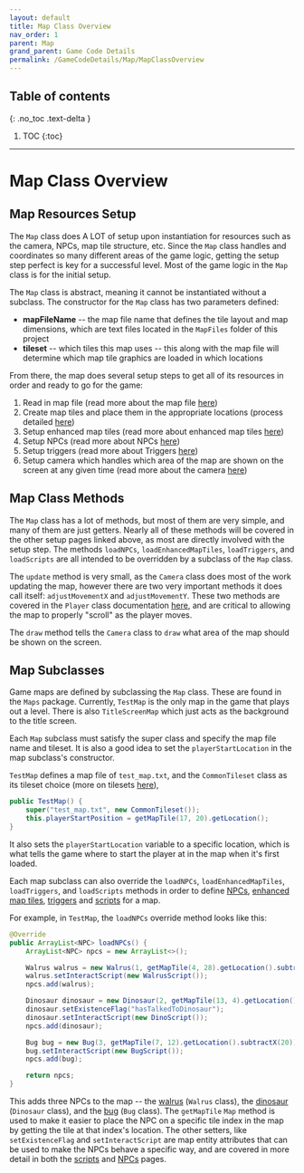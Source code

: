 ```yaml
---
layout: default
title: Map Class Overview
nav_order: 1
parent: Map
grand_parent: Game Code Details
permalink: /GameCodeDetails/Map/MapClassOverview
---
```


## Table of contents
{: .no_toc .text-delta }

1. TOC
{:toc}

---

# Map Class Overview

## Map Resources Setup

The `Map` class does A LOT of setup upon instantiation for resources such as the camera, NPCs, map tile structure, etc.
Since the `Map` class handles and coordinates so many different areas of the game logic, getting the setup step perfect is key for a successful level. 
Most of the game logic in the `Map` class is for the initial setup.

The `Map` class is abstract, meaning it cannot be instantiated without a subclass. 
The constructor for the `Map` class has two parameters defined:
- **mapFileName** -- the map file name that defines the tile layout and map dimensions, which are text files located in the `MapFiles` folder of this project
- **tileset** -- which tiles this map uses -- this along with the map file will determine which map tile graphics are loaded in which locations

From there, the map does several setup steps to get all of its resources in order and ready to go for the game:
1. Read in map file (read more about the map file [here](./map-file.md)) 
1. Create map tiles and place them in the appropriate locations (process detailed [here](./map-tiles-and-tilesets.md))
1. Setup enhanced map tiles (read more about enhanced map tiles [here](./enhanced-map-tiles.md))
1. Setup NPCs (read more about NPCs [here](./npcs.md))
1. Setup triggers (read more about Triggers [here](./triggers.md))
1. Setup camera which handles which area of the map are shown on the screen at any given time (read more about the camera [here](./map-camera.md))

## Map Class Methods

The `Map` class has a lot of methods, but most of them are very simple, and many of them are just getters.
Nearly all of these methods will be covered in the other setup pages linked above, as most are directly involved with the setup step. 
The methods `loadNPCs`, `loadEnhancedMapTiles`, `loadTriggers`, and `loadScripts` are all intended to be overridden by a subclass of the `Map` class.

The `update` method is very small, as the `Camera` class does most of the work updating the map,
however there are two very important methods it does call itself: `adjustMovementX` and `adjustMovementY`. 
These two methods are covered in the `Player` class documentation [here](../player.md), and are critical to allowing the map to properly "scroll" as the player moves.

The `draw` method tells the `Camera` class to `draw` what area of the map should be shown on the screen.

## Map Subclasses

Game maps are defined by subclassing the `Map` class. These are found in the `Maps` package.
Currently, `TestMap` is the only map in the game that plays out a level. 
There is also `TitleScreenMap` which just acts as the background to the title screen.

Each `Map` subclass must satisfy the super class and specify the map file name and tileset. 
It is also a good idea to set the `playerStartLocation` in the map subclass's constructor.

`TestMap` defines a map file of `test_map.txt`, and the `CommonTileset` class as its tileset choice (more on tilesets [here](./map-tiles-and-tilesets.md)),

```java
public TestMap() {
    super("test_map.txt", new CommonTileset());
    this.playerStartPosition = getMapTile(17, 20).getLocation();
}
```

It also sets the `playerStartLocation` variable to a specific location, which is what tells the game where to start the player at in the map when it's first loaded.

Each map subclass can also override the `loadNPCs`, `loadEnhancedMapTiles`, `loadTriggers`, and `loadScripts` methods in order to define
[NPCs](./npcs.md), [enhanced map tiles](./enhanced-map-tiles.md), [triggers](./triggers.md) and [scripts](./script-details.md) for a map.

For example, in `TestMap`, the `loadNPCs` override method looks like this:

```java
@Override
public ArrayList<NPC> loadNPCs() {
    ArrayList<NPC> npcs = new ArrayList<>();

    Walrus walrus = new Walrus(1, getMapTile(4, 28).getLocation().subtractY(40));
    walrus.setInteractScript(new WalrusScript());
    npcs.add(walrus);

    Dinosaur dinosaur = new Dinosaur(2, getMapTile(13, 4).getLocation());
    dinosaur.setExistenceFlag("hasTalkedToDinosaur");
    dinosaur.setInteractScript(new DinoScript());
    npcs.add(dinosaur);

    Bug bug = new Bug(3, getMapTile(7, 12).getLocation().subtractX(20));
    bug.setInteractScript(new BugScript());
    npcs.add(bug);

    return npcs;
}
```

This adds three NPCs to the map -- the [walrus](./npcs.md#walrus) (`Walrus` class), the [dinosaur](./npcs.md#dinosaur) (`Dinosaur` class), and the [bug](./npcs.md#bug) (`Bug` class).
The `getMapTile` `Map` method is used to make it easier to place the NPC on a specific tile index in the map by getting the tile at that index's location. 
The other setters, like `setExistenceFlag` and `setInteractScript` are map entity attributes that can be used to make the NPCs behave a specific way, and are covered in more detail in both the [scripts](./script-details.md) and [NPCs](./npcs.md) pages.